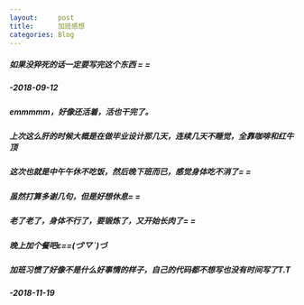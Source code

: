 ```yaml
---
layout:     post
title:      加班感想
categories: Blog
---
```


##### 如果没猝死的话一定要写完这个东西 = =
#####                               -2018-09-12
##### emmmmm，好像还活着，活也干完了。
##### 上次这么肝的时候大概是在做毕业设计那几天，连续几天不睡觉，全靠咖啡和红牛顶
##### 这次也就是中午午休不吃饭，然后晚下班而已，感觉身体吃不消了= =
##### 虽然打算多谢几句，但是好想休息= =
##### 老了老了，身体不行了，要锻炼了，又开始长肉了= =
##### 晚上加个餐吧ε==(づ′▽`)づ


##### 加班习惯了好像不是什么好事情的样子，自己的代码都不想写也没有时间写了T.T
#####                               -2018-11-19